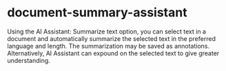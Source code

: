 # document-summary-assistant
Using the AI Assistant: Summarize text option, you can select text in a document and automatically summarize the selected text in the preferred language and length. The summarization may be saved as annotations. Alternatively, AI Assistant can expound on the selected text to give greater understanding.

